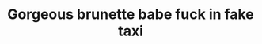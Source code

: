 ---
layout: post
title: Gorgeous brunette babe fuck in fake taxi
duration: '06:38'
view: 156
rate: 2
video: 'https://flashservice.xvideos.com/embedframe/26460007'
priority: 0.9
changefreq: daily
---